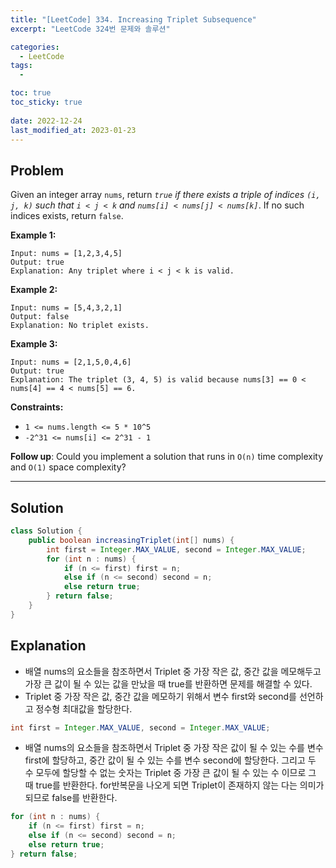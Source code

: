 ```yaml
---
title: "[LeetCode] 334. Increasing Triplet Subsequence"
excerpt: "LeetCode 324번 문제와 솔루션"

categories:
  - LeetCode
tags:
  - 

toc: true
toc_sticky: true
 
date: 2022-12-24
last_modified_at: 2023-01-23
---
```

## **Problem**
Given an integer array `nums`, return *`true` if there exists a triple of indices `(i, j, k)` such that `i < j < k` and `nums[i] < nums[j] < nums[k]`*. If no such indices exists, return `false`.

**Example 1:**
```
Input: nums = [1,2,3,4,5]
Output: true
Explanation: Any triplet where i < j < k is valid.
```
**Example 2:**
```
Input: nums = [5,4,3,2,1]
Output: false
Explanation: No triplet exists.
```
**Example 3:**
```
Input: nums = [2,1,5,0,4,6]
Output: true
Explanation: The triplet (3, 4, 5) is valid because nums[3] == 0 < nums[4] == 4 < nums[5] == 6.
```
**Constraints:**
- `1 <= nums.length <= 5 * 10^5`
- `-2^31 <= nums[i] <= 2^31 - 1`

**Follow up**: Could you implement a solution that runs in `O(n)` time complexity and `O(1)` space complexity?

---
## **Solution**
```java
class Solution {
    public boolean increasingTriplet(int[] nums) {
        int first = Integer.MAX_VALUE, second = Integer.MAX_VALUE;
        for (int n : nums) {
            if (n <= first) first = n;
            else if (n <= second) second = n;
            else return true;
        } return false;
    }
}
```
## **Explanation**
- 배열 nums의 요소들을 참조하면서 Triplet 중 가장 작은 값, 중간 값을 메모해두고 가장 큰 값이 될 수 있는 값을 만났을 때 true를 반환하면 문제를 해결할 수 있다.
- Triplet 중 가장 작은 값, 중간 값을 메모하기 위해서 변수 first와 second를 선언하고 정수형 최대값을 할당한다.
```java
int first = Integer.MAX_VALUE, second = Integer.MAX_VALUE;
```
- 배열 nums의 요소들을 참조하면서 Triplet 중 가장 작은 값이 될 수 있는 수를 변수 first에 할당하고, 중간 값이 될 수 있는 수를 변수 second에 할당한다. 그리고 두 수 모두에 할당할 수 없는 숫자는 Triplet 중 가장 큰 값이 될 수 있는 수 이므로 그 때 true를 반환한다. for반복문을 나오게 되면 Triplet이 존재하지 않는 다는 의미가 되므로 false를 반환한다.
```java
for (int n : nums) {
    if (n <= first) first = n;
    else if (n <= second) second = n;
    else return true;
} return false;
```